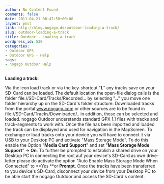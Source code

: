 ```yaml
---
author: No Content Found
comments: false
date: 2011-04-21 08:47:50+00:00
layout: post
link: http://blog.nogago.de/outdoor-loading-a-track/
slug: outdoor-loading-a-track
title: Outdoor - Loading a track
wordpress_id: 530
categories:
- Outdoor GPS
- Outdoor GPS - Help
tags:
- nogago Outdoor Help
---
```


**Loading a track:**

Via the icon load track or via the key-shortcut "**L**" any tracks save on your SD-Card can be loaded. The default location the open-file dialog calls is the folder file://SD-Card/Tracks/Recorded... by selecting "**..**" you move one folder hierarchy up on the SD-Card's folder structure. Downloaded tracks from the portal www.nogago.com or other sources are to be found in file://SD-Card/Tracks/Downloaded/.. in addition, those can be selected and loaded. nogago Outdoor understands standard GPX 1.1 files with tracks and track-segments to work with. Once the file has been imported and loaded the track can be displayed and used for navigation in the MapScreen. To exchange or load tracks onto your device you will have to connect it via USB to your Desktop PC and activate "Mass Storage Mode". To do this enable the Option "**Media Card Support**" and set "**Mass Storage Mode Support**" -> **On**. To further be prompted to establish a shared drive on your Desktop PC in connecting the root auf your device's SD-Card as own drive-letter please do activate the option "Auto Enable Mass Storage Mode When Connected" to **Yes **or **Prompt**. Once the tracks have been transferred to you device's SD-Card, disconnect your device from your Desktop PC to be able start the nogago Outdoor and access the SD-Card's content.
